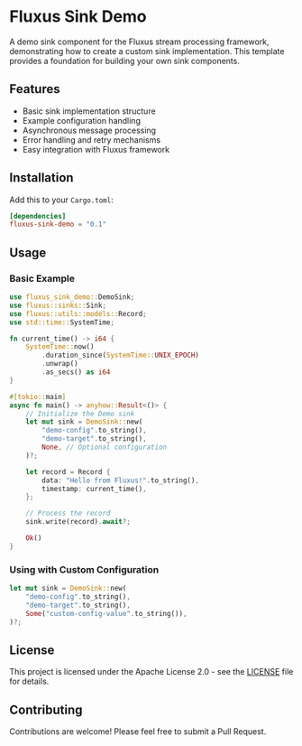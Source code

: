# Fluxus Sink Demo

A demo sink component for the Fluxus stream processing framework, demonstrating how to create a custom sink implementation. This template provides a foundation for building your own sink components.

## Features

- Basic sink implementation structure
- Example configuration handling
- Asynchronous message processing
- Error handling and retry mechanisms
- Easy integration with Fluxus framework

## Installation

Add this to your `Cargo.toml`:

```toml
[dependencies]
fluxus-sink-demo = "0.1"
```

## Usage

### Basic Example

```rust
use fluxus_sink_demo::DemoSink;
use fluxus::sinks::Sink;
use fluxus::utils::models::Record;
use std::time::SystemTime;

fn current_time() -> i64 {
    SystemTime::now()
        .duration_since(SystemTime::UNIX_EPOCH)
        .unwrap()
        .as_secs() as i64
}

#[tokio::main]
async fn main() -> anyhow::Result<()> {
    // Initialize the Demo sink
    let mut sink = DemoSink::new(
        "demo-config".to_string(),
        "demo-target".to_string(),
        None, // Optional configuration
    )?;

    let record = Record {
        data: "Hello from Fluxus!".to_string(),
        timestamp: current_time(),
    };

    // Process the record
    sink.write(record).await?;

    Ok()
}
```

### Using with Custom Configuration

```rust
let mut sink = DemoSink::new(
    "demo-config".to_string(),
    "demo-target".to_string(),
    Some("custom-config-value".to_string()),
)?;
```

## License

This project is licensed under the Apache License 2.0 - see the [LICENSE](LICENSE) file for details.

## Contributing

Contributions are welcome! Please feel free to submit a Pull Request.
